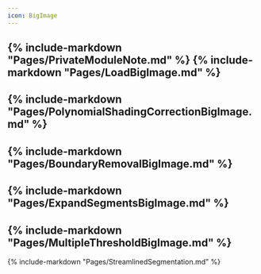 ```yaml
---
icon: BigImage
---
```

{% include-markdown "Pages/PrivateModuleNote.md" %}
{% include-markdown "Pages/LoadBigImage.md" %}
---
{% include-markdown "Pages/PolynomialShadingCorrectionBigImage.md" %}
---
{% include-markdown "Pages/BoundaryRemovalBigImage.md" %}
---
{% include-markdown "Pages/ExpandSegmentsBigImage.md" %}
---
{% include-markdown "Pages/MultipleThresholdBigImage.md" %}
---
{% include-markdown "Pages/StreamlinedSegmentation.md" %}